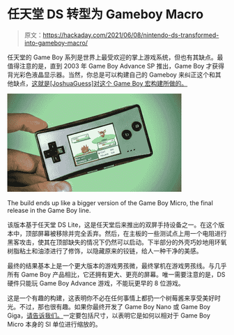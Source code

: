 # 任天堂 DS 转型为 Gameboy Macro

> 原文：<https://hackaday.com/2021/06/08/nintendo-ds-transformed-into-gameboy-macro/>

任天堂的 Game Boy 系列是世界上最受欢迎的掌上游戏系统，但也有其缺点。最值得注意的是，直到 2003 年 Game Boy Advance SP 推出，Game Boy 才获得背光彩色液晶显示器。当然，你总是可以构建自己的 Gameboy 来纠正这个和其他缺点，[这就是[JoshuaGuess]对这个 Game Boy 宏构建所做的。](https://www.instructables.com/Building-a-Gameboy-Macro-in-2021/)

![](img/a71e4ce43c3f19ada74e0fee2677e75b.png)

The build ends up like a bigger version of the Game Boy Micro, the final release in the Game Boy line.

该版本基于任天堂 DS Lite，这是任天堂后来推出的双屏手持设备之一。在这个版本中，顶部屏幕被移除并完全丢弃。然后，在主板的一些测试点上用一个电阻进行黑客攻击，使其在顶部缺失的情况下仍然可以启动。下半部分的外壳巧妙地用环氧树脂粘土和油漆进行了修饰，以隐藏原来的铰链，给人一种干净的美感。

最终的结果基本上是一个更大版本的游戏男孩微，最终掌机在游戏男孩线。与几乎所有 Game Boy 产品相比，它还拥有更大、更亮的屏幕。唯一需要注意的是，DS 硬件只能玩 Game Boy Advance 游戏，不能玩更早的 8 位游戏。

这是一个有趣的构建，这表明你不必在任何事情上都扔一个树莓酱来享受美好时光。不过，那也很有趣。如果你最终开发了 Game Boy Nano 或 Game Boy Giga，[请告诉我们。](http://hackaday.com/submit-a-tip)一定要包括尺寸，以表明它是如何以相对于 Game Boy Micro 本身的 SI 单位进行缩放的。